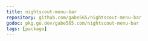 ```yaml
---
title: nightscout-menu-bar
repository: github.com/gabe565/nightscout-menu-bar
godoc: pkg.go.dev/gabe565.com/nightscout-menu-bar
tags: [package]
---
```

